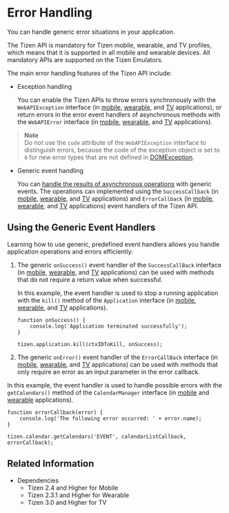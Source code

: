 # Error Handling

You can handle generic error situations in your application.

The Tizen API is mandatory for Tizen mobile, wearable, and TV profiles, which means that it is supported in all mobile and wearable devices. All mandatory APIs are supported on the Tizen Emulators.

The main error handling features of the Tizen API include:

- Exception handling

  You can enable the Tizen APIs to throw errors synchronously with the `WebAPIException` interface (in [mobile](../../api/latest/device_api/mobile/tizen/tizen.html#WebAPIException), [wearable](../../api/latest/device_api/wearable/tizen/tizen.html#WebAPIException), and [TV](../../api/latest/device_api/tv/tizen/tizen.html#WebAPIException) applications), or return errors in the error event handlers of asynchronous methods with the `WebAPIError` interface (in [mobile](../../api/latest/device_api/mobile/tizen/tizen.html#WebAPIError), [wearable](../../api/latest/device_api/wearable/tizen/tizen.html#WebAPIError), and [TV](../../api/latest/device_api/tv/tizen/tizen.html#WebAPIError) applications).

> **Note**  
> Do not use the `code` attribute of the `WebAPIException` interface to distinguish errors, because the code of the exception object is set to `0` for new error types that are not defined in [DOMException](http://www.w3.org/TR/dom/#domexception).

- Generic event handling  

  You can [handle the results of asynchronous operations](#using-the-generic-event-handlers) with generic events. The operations can implemented using the `SuccessCallback` (in [mobile](../../api/latest/device_api/mobile/tizen/tizen.html#SuccessCallback), [wearable](../../api/latest/device_api/wearable/tizen/tizen.html#SuccessCallback), and [TV](../../api/latest/device_api/tv/tizen/tizen.html#SuccessCallback) applications) and `ErrorCallback` (in [mobile](../../api/latest/device_api/mobile/tizen/tizen.html#ErrorCallback), [wearable](../../api/latest/device_api/wearable/tizen/tizen.html#ErrorCallback), and [TV](../../api/latest/device_api/tv/tizen/tizen.html#ErrorCallback) applications) event handlers of the Tizen API.

## Using the Generic Event Handlers

Learning how to use generic, predefined event handlers allows you handle application operations and errors efficiently:

1. The generic `onSuccess()` event handler of the `SuccessCallBack` interface (in [mobile](../../api/latest/device_api/mobile/tizen/tizen.html#SuccessCallback), [wearable](../../api/latest/device_api/wearable/tizen/tizen.html#SuccessCallback), and [TV](../../api/latest/device_api/tv/tizen/tizen.html#SuccessCallback) applications) can be used with methods that do not require a return value when successful.

   In this example, the event handler is used to stop a running application with the `kill()` method of the `Application` interface (in [mobile](../../api/latest/device_api/mobile/tizen/application.html#Application), [wearable](../../api/latest/device_api/wearable/tizen/application.html#Application), and [TV](../../api/latest/device_api/tv/tizen/application.html#Application) applications).

   ```
   function onSuccess() {
       console.log('Application terminated successfully');
   }

   tizen.application.kill(ctxIDToKill, onSuccess);
   ```

2.  The generic `onError()` event handler of the `ErrorCallBack` interface (in [mobile](../../api/latest/device_api/mobile/tizen/tizen.html#ErrorCallback), [wearable](../../api/latest/device_api/wearable/tizen/tizen.html#ErrorCallback), and [TV](../../api/latest/device_api/tv/tizen/tizen.html#ErrorCallback) applications) can be used with methods that only require an error as an input parameter in the error callback.

   In this example, the event handler is used to handle possible errors with the `getCalendars()` method of the `CalendarManager` interface (in [mobile](../../api/latest/device_api/mobile/tizen/calendar.html#CalendarManager) and [wearable](../../api/latest/device_api/wearable/tizen/calendar.html#CalendarManager) applications).

   ```
   function errorCallback(error) {
       console.log('The following error occurred: ' + error.name);
   }

   tizen.calendar.getCalendars('EVENT', calendarListCallback, errorCallback);
   ```

## Related Information
* Dependencies   
   - Tizen 2.4 and Higher for Mobile
   - Tizen 2.3.1 and Higher for Wearable
   - Tizen 3.0 and Higher for TV

